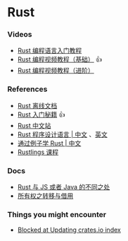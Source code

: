 # Rust

### Videos

- [Rust 编程语言入门教程](https://www.bilibili.com/video/BV1hp4y1k7SV)
- [Rust 编程视频教程（基础）](https://www.bilibili.com/video/BV1xJ411B79h) 👍
- [Rust 编程视频教程（进阶）](https://www.bilibili.com/video/BV1FJ411Y71o)

### References

- [Rust 离线文档](https://github.com/Gnotes/rust/issues/2)
- [Rust 入门秘籍](https://rust-book.junmajinlong.com/) 👍
- [Rust 中文站](https://www.rust-lang.org/zh-CN/)
- [Rust 程序设计语言 | 中文](https://kaisery.github.io/trpl-zh-cn/) 、[英文](https://github.com/rust-lang/book/)
- [通过例子学 Rust | 中文](https://rustwiki.org/zh-CN/rust-by-example/index.html)
- [Rustlings 课程](https://github.com/rust-lang/rustlings/)

### Docs

- [Rust 与 JS 或者 Java 的不同之处](./docs/Rust与JS或者Java的不同之处.md)
- [所有权之转移与借用](./docs/所有权之转移与借用.md)

### Things you might encounter

- [Blocked at Updating crates.io index](https://github.com/Gnotes/rust/issues/1)
